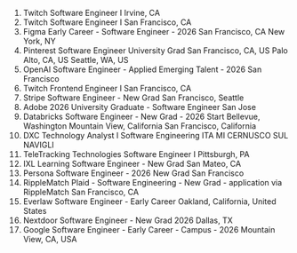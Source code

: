 1. Twitch Software Engineer I Irvine, CA
2. Twitch	Software Engineer I	San Francisco, CA
3. Figma	Early Career - Software Engineer - 2026	San Francisco, CA New York, NY
4. Pinterest	Software Engineer University Grad	San Francisco, CA, US Palo Alto, CA, US Seattle, WA, US
5. OpenAI	Software Engineer - Applied Emerging Talent - 2026	San Francisco
6. Twitch	Frontend Engineer I	San Francisco, CA
7. Stripe	Software Engineer - New Grad	San Francisco, Seattle
8. Adobe	2026 University Graduate - Software Engineer	San Jose
9. Databricks	Software Engineer - New Grad - 2026 Start	Bellevue, Washington Mountain View, California San Francisco, California
10. DXC Technology	Analyst I Software Engineering	ITA MI CERNUSCO SUL NAVIGLI
11. TeleTracking Technologies	Software Engineer I	Pittsburgh, PA
12. IXL Learning	Software Engineer - New Grad	San Mateo, CA
13. Persona	Software Engineer - 2026 New Grad	San Francisco
14. RippleMatch	Plaid - Software Engineering - New Grad - application via RippleMatch	San Francisco, CA
15. Everlaw	Software Engineer - Early Career	Oakland, California, United States
16. Nextdoor	Software Engineer - New Grad 2026	Dallas, TX
17. Google	Software Engineer - Early Career - Campus - 2026	Mountain View, CA, USA